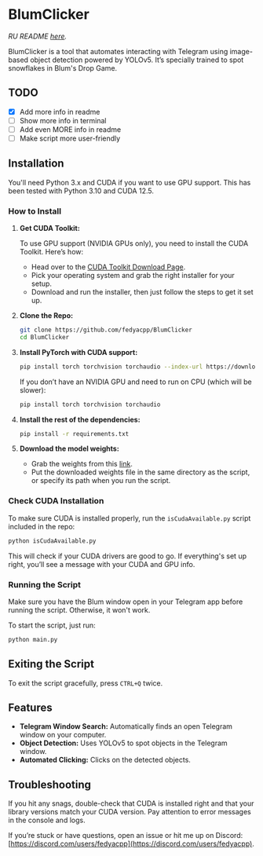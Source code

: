 # BlumClicker

*RU README [here](https://github.com/fedyacpp/BlumClicker/blob/main/README_ru.md).*

BlumClicker is a tool that automates interacting with Telegram using image-based object detection powered by YOLOv5. It’s specially trained to spot snowflakes in Blum's Drop Game.

## TODO

- [x] Add more info in readme
- [ ] Show more info in terminal
- [ ] Add even MORE info in readme
- [ ] Make script more user-friendly

## Installation

You'll need Python 3.x and CUDA if you want to use GPU support. This has been tested with Python 3.10 and CUDA 12.5.

### How to Install

1. **Get CUDA Toolkit:**

   To use GPU support (NVIDIA GPUs only), you need to install the CUDA Toolkit. Here’s how:

   - Head over to the [CUDA Toolkit Download Page](https://developer.nvidia.com/cuda-downloads).
   - Pick your operating system and grab the right installer for your setup.
   - Download and run the installer, then just follow the steps to get it set up.

2. **Clone the Repo:**
   ```bash
   git clone https://github.com/fedyacpp/BlumClicker
   cd BlumClicker
   ```

3. **Install PyTorch with CUDA support:**
   ```bash
   pip install torch torchvision torchaudio --index-url https://download.pytorch.org/whl/cu121
   ```

   If you don’t have an NVIDIA GPU and need to run on CPU (which will be slower):
   ```bash
   pip install torch torchvision torchaudio
   ```

4. **Install the rest of the dependencies:**
   ```bash
   pip install -r requirements.txt
   ```

5. **Download the model weights:**
   - Grab the weights from this [link](https://drive.google.com/file/d/1lUTl4GulseoWs_vhPnYp0qkIYaumKMNg/view?usp=sharing).
   - Put the downloaded weights file in the same directory as the script, or specify its path when you run the script.

### Check CUDA Installation

To make sure CUDA is installed properly, run the `isCudaAvailable.py` script included in the repo:

```bash
python isCudaAvailable.py
```

This will check if your CUDA drivers are good to go. If everything's set up right, you’ll see a message with your CUDA and GPU info.

### Running the Script

Make sure you have the Blum window open in your Telegram app before running the script. Otherwise, it won't work.

To start the script, just run:
```bash
python main.py
```

## Exiting the Script

To exit the script gracefully, press `CTRL+Q` twice.

## Features

- **Telegram Window Search:** Automatically finds an open Telegram window on your computer.
- **Object Detection:** Uses YOLOv5 to spot objects in the Telegram window.
- **Automated Clicking:** Clicks on the detected objects.

## Troubleshooting

If you hit any snags, double-check that CUDA is installed right and that your library versions match your CUDA version. Pay attention to error messages in the console and logs.

If you’re stuck or have questions, open an issue or hit me up on Discord: [https://discord.com/users/fedyacpp](https://discord.com/users/fedyacpp).
